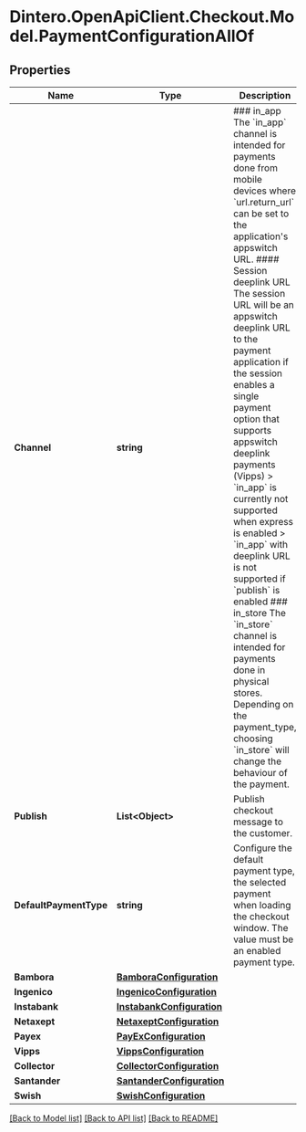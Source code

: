 # Dintero.OpenApiClient.Checkout.Model.PaymentConfigurationAllOf

## Properties

Name | Type | Description | Notes
------------ | ------------- | ------------- | -------------
**Channel** | **string** | ### in_app  The &#x60;in_app&#x60; channel is intended for payments done from mobile devices where &#x60;url.return_url&#x60; can be set to the application&#39;s appswitch URL.  #### Session deeplink URL  The session URL will be an appswitch deeplink URL to the payment application if the session enables a single payment option that supports appswitch deeplink payments (Vipps)  &gt; &#x60;in_app&#x60; is currently not supported when express is enabled  &gt; &#x60;in_app&#x60; with deeplink URL is not supported if &#x60;publish&#x60; is enabled  ### in_store  The &#x60;in_store&#x60; channel is intended for payments done in physical stores.  Depending on the payment_type, choosing &#x60;in_store&#x60; will change the behaviour of the payment.  | [optional] 
**Publish** | **List&lt;Object&gt;** | Publish checkout message to the customer.  | [optional] 
**DefaultPaymentType** | **string** | Configure the default payment type, the selected payment when loading the checkout window. The value must be an enabled payment type.  | [optional] 
**Bambora** | [**BamboraConfiguration**](BamboraConfiguration.md) |  | [optional] 
**Ingenico** | [**IngenicoConfiguration**](IngenicoConfiguration.md) |  | [optional] 
**Instabank** | [**InstabankConfiguration**](InstabankConfiguration.md) |  | [optional] 
**Netaxept** | [**NetaxeptConfiguration**](NetaxeptConfiguration.md) |  | [optional] 
**Payex** | [**PayExConfiguration**](PayExConfiguration.md) |  | [optional] 
**Vipps** | [**VippsConfiguration**](VippsConfiguration.md) |  | [optional] 
**Collector** | [**CollectorConfiguration**](CollectorConfiguration.md) |  | [optional] 
**Santander** | [**SantanderConfiguration**](SantanderConfiguration.md) |  | [optional] 
**Swish** | [**SwishConfiguration**](SwishConfiguration.md) |  | [optional] 

[[Back to Model list]](../README.md#documentation-for-models) [[Back to API list]](../README.md#documentation-for-api-endpoints) [[Back to README]](../README.md)

